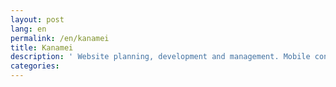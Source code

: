 ```yaml
---
layout: post
lang: en
permalink: /en/kanamei
title: Kanamei
description: ' Website planning, development and management. Mobile content focus. '
categories: 
---
```

